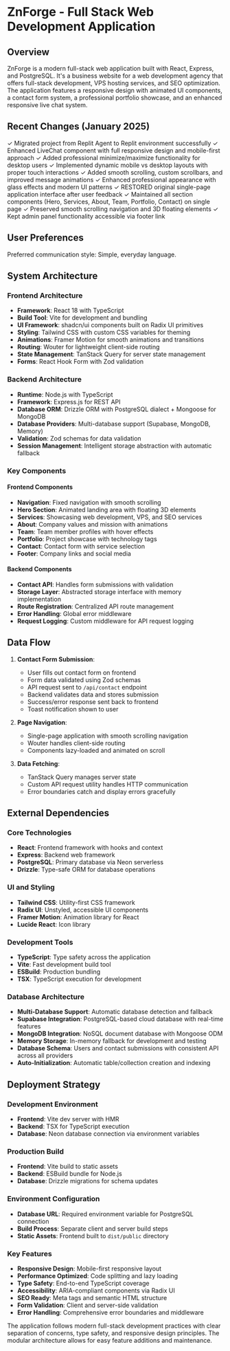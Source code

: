 # ZnForge - Full Stack Web Development Application

## Overview

ZnForge is a modern full-stack web application built with React, Express, and PostgreSQL. It's a business website for a web development agency that offers full-stack development, VPS hosting services, and SEO optimization. The application features a responsive design with animated UI components, a contact form system, a professional portfolio showcase, and an enhanced responsive live chat system.

## Recent Changes (January 2025)
✓ Migrated project from Replit Agent to Replit environment successfully
✓ Enhanced LiveChat component with full responsive design and mobile-first approach
✓ Added professional minimize/maximize functionality for desktop users
✓ Implemented dynamic mobile vs desktop layouts with proper touch interactions
✓ Added smooth scrolling, custom scrollbars, and improved message animations
✓ Enhanced professional appearance with glass effects and modern UI patterns
✓ RESTORED original single-page application interface after user feedback
✓ Maintained all section components (Hero, Services, About, Team, Portfolio, Contact) on single page
✓ Preserved smooth scrolling navigation and 3D floating elements
✓ Kept admin panel functionality accessible via footer link

## User Preferences

Preferred communication style: Simple, everyday language.

## System Architecture

### Frontend Architecture
- **Framework**: React 18 with TypeScript
- **Build Tool**: Vite for development and bundling
- **UI Framework**: shadcn/ui components built on Radix UI primitives
- **Styling**: Tailwind CSS with custom CSS variables for theming
- **Animations**: Framer Motion for smooth animations and transitions
- **Routing**: Wouter for lightweight client-side routing
- **State Management**: TanStack Query for server state management
- **Forms**: React Hook Form with Zod validation

### Backend Architecture
- **Runtime**: Node.js with TypeScript
- **Framework**: Express.js for REST API
- **Database ORM**: Drizzle ORM with PostgreSQL dialect + Mongoose for MongoDB
- **Database Providers**: Multi-database support (Supabase, MongoDB, Memory)
- **Validation**: Zod schemas for data validation
- **Session Management**: Intelligent storage abstraction with automatic fallback

### Key Components

#### Frontend Components
- **Navigation**: Fixed navigation with smooth scrolling
- **Hero Section**: Animated landing area with floating 3D elements
- **Services**: Showcasing web development, VPS, and SEO services
- **About**: Company values and mission with animations
- **Team**: Team member profiles with hover effects
- **Portfolio**: Project showcase with technology tags
- **Contact**: Contact form with service selection
- **Footer**: Company links and social media

#### Backend Components
- **Contact API**: Handles form submissions with validation
- **Storage Layer**: Abstracted storage interface with memory implementation
- **Route Registration**: Centralized API route management
- **Error Handling**: Global error middleware
- **Request Logging**: Custom middleware for API request logging

## Data Flow

1. **Contact Form Submission**:
   - User fills out contact form on frontend
   - Form data validated using Zod schemas
   - API request sent to `/api/contact` endpoint
   - Backend validates data and stores submission
   - Success/error response sent back to frontend
   - Toast notification shown to user

2. **Page Navigation**:
   - Single-page application with smooth scrolling navigation
   - Wouter handles client-side routing
   - Components lazy-loaded and animated on scroll

3. **Data Fetching**:
   - TanStack Query manages server state
   - Custom API request utility handles HTTP communication
   - Error boundaries catch and display errors gracefully

## External Dependencies

### Core Technologies
- **React**: Frontend framework with hooks and context
- **Express**: Backend web framework
- **PostgreSQL**: Primary database via Neon serverless
- **Drizzle**: Type-safe ORM for database operations

### UI and Styling
- **Tailwind CSS**: Utility-first CSS framework
- **Radix UI**: Unstyled, accessible UI components
- **Framer Motion**: Animation library for React
- **Lucide React**: Icon library

### Development Tools
- **TypeScript**: Type safety across the application
- **Vite**: Fast development build tool
- **ESBuild**: Production bundling
- **TSX**: TypeScript execution for development

### Database Architecture
- **Multi-Database Support**: Automatic database detection and fallback
- **Supabase Integration**: PostgreSQL-based cloud database with real-time features
- **MongoDB Integration**: NoSQL document database with Mongoose ODM
- **Memory Storage**: In-memory fallback for development and testing
- **Database Schema**: Users and contact submissions with consistent API across all providers
- **Auto-Initialization**: Automatic table/collection creation and indexing

## Deployment Strategy

### Development Environment
- **Frontend**: Vite dev server with HMR
- **Backend**: TSX for TypeScript execution
- **Database**: Neon database connection via environment variables

### Production Build
- **Frontend**: Vite build to static assets
- **Backend**: ESBuild bundle for Node.js
- **Database**: Drizzle migrations for schema updates

### Environment Configuration
- **Database URL**: Required environment variable for PostgreSQL connection
- **Build Process**: Separate client and server build steps
- **Static Assets**: Frontend built to `dist/public` directory

### Key Features
- **Responsive Design**: Mobile-first responsive layout
- **Performance Optimized**: Code splitting and lazy loading
- **Type Safety**: End-to-end TypeScript coverage
- **Accessibility**: ARIA-compliant components via Radix UI
- **SEO Ready**: Meta tags and semantic HTML structure
- **Form Validation**: Client and server-side validation
- **Error Handling**: Comprehensive error boundaries and middleware

The application follows modern full-stack development practices with clear separation of concerns, type safety, and responsive design principles. The modular architecture allows for easy feature additions and maintenance.
